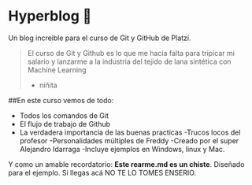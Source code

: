 # Hyperblog 🥶
Un blog increible para el curso de Git y GitHub de Platzi.
>El curso de Git y  Github es lo que me hacía falta para tripicar mi salario y lanzarme a la industria del tejido de lana sintética con Machine Learning
> - niñita

##En este curso vemos de todo:
- Todos los comandos de Git
- El flujo de trabajo de Github
- La verdadera importancia de las buenas practicas
-Trucos locos del profesor
-Personalidades múltiples de Freddy
-Creado por el super Alejandro Idarraga
-Incluye ejemplos en Windows, linux y Mac.

Y como un amable recordatorio: **Este rearme.md es un chiste**. Diseñado para el ejemplo. Si llegas acá NO TE LO TOMES ENSERIO.
